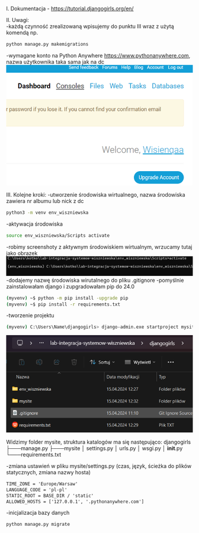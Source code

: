 I. Dokumentacja - https://tutorial.djangogirls.org/en/

II. Uwagi:  
-każdą czynność zrealizowaną wpisujemy do punktu III wraz z użytą komendą np.

```bash
python manage.py makemigrations
```

-wymagane konto na Python Anywhere https://www.pythonanywhere.com, nazwa użytkownika taka sama jak na dc
![venv](screen-shot-pythonan.png)

III. Kolejne kroki:
-utworzenie środowiska wirtualnego, nazwa środowiska zawiera nr albumu lub nick z dc

```bash
python3 -m venv env_wiszniewska
```

-aktywacja środowiska

```bash
source env_wiszniewska/Scripts activate
```

-robimy screenshoty z aktywnym środowiskiem wirtualnym, wrzucamy tutaj jako obrazek  
![venv](screen-shot-env.png)
-dodajemy nazwę środowiska wirutalnego do pliku .gitignore
-pomyślnie zainstalowałam django i zupgradowałam pip do 24.0

```bash
(myvenv) ~$ python -m pip install -upgrade pip
(myvenv) ~$ pip install -r requirements.txt
```

-tworzenie projektu

```bash
(myvenv) C:\Users\Name\djangogirls> django-admin.exe startproject mysite .
```

![venv](screen-shot-django.png)

Widzimy folder mysite, struktura katalogów ma się następująco:
djangogirls
├───manage.py
├───mysite
│ settings.py
│ urls.py
│ wsgi.py
│ **init**.py
└───requirements.txt

-zmiana ustawień w pliku mysite/settings.py (czas, język, ścieżka do plików statycznych, zmiana nazwy hosta)

```
TIME_ZONE = 'Europe/Warsaw'
LANGUAGE_CODE = 'pl-pl'
STATIC_ROOT = BASE_DIR / 'static'
ALLOWED_HOSTS = ['127.0.0.1', '.pythonanywhere.com']
```

-inicjalizacja bazy danych

```bash
python manage.py migrate
```
